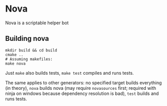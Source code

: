 # Nova

Nova is a scriptable helper bot

## Building nova

```
mkdir build && cd build
cmake ..
# Assuming makefiles:
make nova
```

Just `make` also builds tests, `make test` compiles and runs tests.

The same applies to other generators: no specified target builds everything (in theory), `nova` builds nova (may require `novasources` first; required with ninja on windows because dependency resolution is bad), `test` builds and runs tests.
